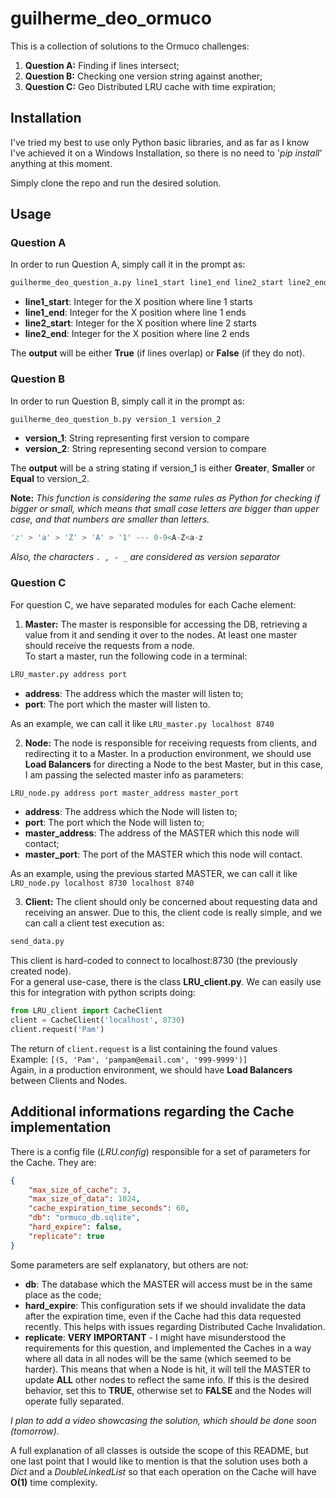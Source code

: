 # guilherme_deo_ormuco

This is a collection of solutions to the Ormuco challenges:
1. **Question A:** Finding if lines intersect;
1. **Question B:** Checking one version string against another;
1. **Question C:** Geo Distributed LRU cache with time expiration;

## Installation

I've tried my best to use only Python basic libraries, and as far as I know I've achieved it on a Windows Installation, so there is no need to '*pip install*' anything at this moment.  

Simply clone the repo and run the desired solution.

## Usage

### Question A
In order to run Question A, simply call it in the prompt as:

```bash
guilherme_deo_question_a.py line1_start line1_end line2_start line2_end
```
* **line1_start**: Integer for the X position where line 1 starts
* **line1_end**: Integer for the X position where line 1 ends
* **line2_start**: Integer for the X position where line 2 starts
* **line2_end**: Integer for the X position where line 2 ends

The **output** will be either **True** (if lines overlap) or **False** (if they do not).

### Question B
In order to run Question B, simply call it in the prompt as:

```bash
guilherme_deo_question_b.py version_1 version_2
```
* **version_1**: String representing first version to compare
* **version_2**: String representing second version to compare

The **output** will be a string stating if version_1 is either **Greater**, **Smaller** or **Equal** to version_2.  

**Note:** *This function is considering the same rules as Python for checking if bigger or small, which means that small case letters are bigger than upper case, and that numbers are smaller than letters.*  
```python
'z' > 'a' > 'Z' > 'A' > '1' --- 0-9<A-Z<a-z
```
*Also, the characters `. , - _` are considered as version separator*

### Question C
For question C, we have separated modules for each Cache element:
1. **Master:** The master is responsible for accessing the DB, retrieving a value from it and sending it over to the nodes. At least one master should receive the requests from a node.  
To start a master, run the following code in a terminal:
```bash
LRU_master.py address port
```
* **address**: The address which the master will listen to;
* **port**: The port which the master will listen to.  

As an example, we can call it like `LRU_master.py localhost 8740`

2. **Node:** The node is responsible for receiving requests from clients, and redirecting it to a Master. In a production environment, we should use **Load Balancers** for directing a Node to the best Master, but in this case, I am passing the selected master info as parameters:
```bash
LRU_node.py address port master_address master_port
```
* **address**: The address which the Node will listen to;
* **port**: The port which the Node will listen to;
* **master_address**: The address of the MASTER which this node will contact;
* **master_port**: The port of the MASTER which this node will contact.  

As an example, using the previous started MASTER, we can call it like  
`LRU_node.py localhost 8730 localhost 8740`

3. **Client:** The client should only be concerned about requesting data and receiving an answer. Due to this, the client code is really simple, and we can call a client test execution as:
```bash
send_data.py
```
This client is hard-coded to connect to localhost:8730 (the previously created node).  
For a general use-case, there is the class **LRU_client.py**. We can easily use this for integration with python scripts doing:
```python
from LRU_client import CacheClient
client = CacheClient('localhost', 8730)
client.request('Pam')
```
The return of `client.request` is a list containing the found values  
Example: `[(5, 'Pam', 'pampam@email.com', '999-9999')]`  
Again, in a production environment, we should have **Load Balancers** between Clients and Nodes.


## Additional informations regarding the Cache implementation
There is a config file (*LRU.config*) responsible for a set of parameters for the Cache. They are:
```json
{
    "max_size_of_cache": 3,
    "max_size_of_data": 1024,
    "cache_expiration_time_seconds": 60,
    "db": "ormuco_db.sqlite",
    "hard_expire": false,
    "replicate": true
}
```
Some parameters are self explanatory, but others are not:
* **db**: The database which the MASTER will access must be in the same place as the code;
* **hard_expire**: This configuration sets if we should invalidate the data after the expiration time, even if the Cache had this data requested recently. This helps with issues regarding Distributed Cache Invalidation.
* **replicate**: **VERY IMPORTANT** - I might have misunderstood the requirements for this question, and implemented the Caches in a way where all data in all nodes will be the same (which seemed to be harder). This means that when a Node is hit, it will tell the MASTER to update **ALL** other nodes to reflect the same info. If this is the desired behavior, set this to **TRUE**, otherwise set to **FALSE** and the Nodes will operate fully separated.

*I plan to add a video showcasing the solution, which should be done soon (tomorrow).*  

A full explanation of all classes is outside the scope of this README, but one last point that I would like to mention is that the solution uses both a *Dict* and a *DoubleLinkedList* so that each operation on the Cache will have **O(1)** time complexity.
